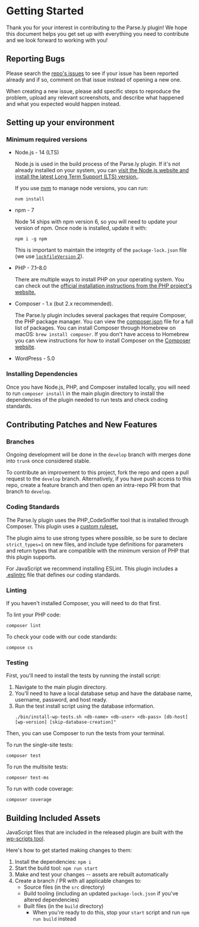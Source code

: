 # Getting Started

Thank you for your interest in contributing to the Parse.ly plugin! We hope this document helps you get set up with everything you need to contribute and we look forward to working with you!

## Reporting Bugs

Please search the [repo's issues](https://github.com/Parsely/wp-parsely/issues) to see if your issue has been reported already and if so, comment on that issue instead of opening a new one.

When creating a new issue, please add specific steps to reproduce the problem, upload any relevant screenshots, and describe what happened and what you expected would happen instead.

## Setting up your environment

### Minimum required versions

- Node.js - 14 (LTS)

  Node.js is used in the build process of the Parse.ly plugin. If it's not already installed on your system, you can [visit the Node.js website and install the latest Long Term Support (LTS) version.](https://nodejs.org/).

  If you use [nvm](https://github.com/nvm-sh/nvm) to manage node versions, you can run:

  ```
  nvm install
  ```

- npm - 7

  Node 14 ships with npm version 6, so you will need to update your version of npm. Once node is installed, update it with:

  ```
  npm i -g npm
  ```

  This is important to maintain the integrity of the `package-lock.json` file (we use [`lockfileVersion` 2](https://docs.npmjs.com/cli/v7/configuring-npm/package-lock-json#lockfileversion)).

- PHP - 7.1–8.0

  There are multiple ways to install PHP on your operating system. You can check out the [official installation instructions from the PHP project's website.](https://www.php.net/manual/en/install.php)

- Composer - 1.x (but 2.x recommended).

  The Parse.ly plugin includes several packages that require Composer, the PHP package manager. You can view the [composer.json](https://github.com/Parsely/wp-parsely/blob/develop/composer.json) file for a full list of packages. You can install Composer through Homebrew on macOS: `brew install composer`. If you don't have access to Homebrew you can view instructions for how to install Composer on the [Composer website](https://getcomposer.org/download/).

- WordPress - 5.0

### Installing Dependencies

Once you have Node.js, PHP, and Composer installed locally, you will need to run `composer install` in the main plugin directory to install the dependencies of the plugin needed to run tests and check coding standards.

## Contributing Patches and New Features

### Branches

Ongoing development will be done in the `develop` branch with merges done into `trunk` once considered stable.

To contribute an improvement to this project, fork the repo and open a pull request to the `develop` branch. Alternatively, if you have push access to this repo, create a feature branch and then open an intra-repo PR from that branch to `develop`.

### Coding Standards

The Parse.ly plugin uses the PHP_CodeSniffer tool that is installed through Composer. This plugin uses a [custom ruleset.](https://github.com/Parsely/wp-parsely/blob/develop/.phpcs.xml.dist)

The plugin aims to use strong types where possible, so be sure to declare `strict_types=1` on new files, and include type definitions for parameters and return types that are compatible with the minimum version of PHP that this plugin supports.

For JavaScript we recommend installing ESLint. This plugin includes a [.eslintrc](https://github.com/Parsely/wp-parsely/blob/develop/.eslintrc) file that defines our coding standards.

### Linting

If you haven't installed Composer, you will need to do that first.

To lint your PHP code:

```
composer lint
```

To check your code with our code standards:

```
compose cs
```

### Testing

First, you'll need to install the tests by running the install script:

1. Navigate to the main plugin directory.
1. You'll need to have a local database setup and have the database name, username, password, and host ready.
1. Run the test install script using the database information.
   ```
   ./bin/install-wp-tests.sh <db-name> <db-user> <db-pass> [db-host] [wp-version] [skip-database-creation]"
   ```

Then, you can use Composer to run the tests from your terminal.

To run the single-site tests:

```
composer test
```

To run the multisite tests:

```
composer test-ms
```

To run with code coverage:

```
composer coverage
```

## Building Included Assets

JavaScript files that are included in the released plugin are built with the
[wp-scripts tool](https://developer.wordpress.org/block-editor/reference-guides/packages/packages-scripts/).

Here's how to get started making changes to them:

1. Install the dependencies: `npm i`
1. Start the build tool: `npm run start`
1. Make and test your changes -- assets are rebuilt automatically
1. Create a branch / PR with all applicable changes to:
   - Source files (in the `src` directory)
   - Build tooling (including an updated `package-lock.json` if you've altered dependencies)
   - Built files (in the `build` directory)
     - When you're ready to do this, stop your `start` script and run `npm run build` instead

